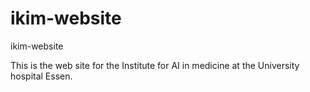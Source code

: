 # ikim-website
ikim-website

This is the web site for the Institute for AI in medicine at the University hospital Essen.

